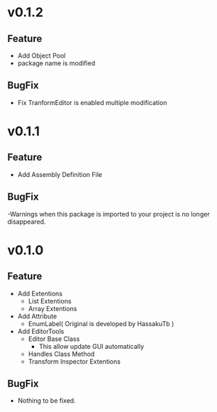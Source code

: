 # v0.1.2
## Feature
- Add Object Pool
- package name is modified
## BugFix
- Fix TranformEditor is enabled multiple modification


# v0.1.1
## Feature
- Add Assembly Definition File
## BugFix
-Warnings when this package is imported to your project is no longer disappeared.

# v0.1.0
## Feature
- Add Extentions
    - List Extentions
    - Array Extentions
- Add Attribute
    - EnumLabel( Original is developed by HassakuTb )
- Add EditorTools
    - Editor Base Class
        - This allow update GUI automatically
    - Handles Class Method
    - Transform Inspector Extentions
## BugFix
- Nothing to be fixed.
